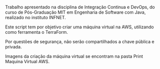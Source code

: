 Trabalho apresentado na disciplina de Integração Continua e DevOps, do curso de Pós-Graduação MIT em Engenharia de Software com Java, realizado no instituto INFNET.

Este script tem por objetivo criar uma máquina virtual na AWS, utilizando como ferramenta o TerraForm.

Por questões de segurança, não serão compartilhados a chave pública e privada.

Imagens da criação da máquina virtual se encontram na pasta Print Maquina Virtual AWS.